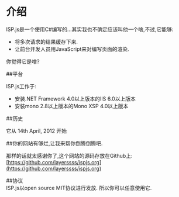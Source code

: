 ﻿介绍  
==========================

ISP.js是一个使用C#编写的...其实我也不确定应该叫他一个啥,不过,它能够:

*  将多次请求的结果缓存下来.  
*  让前台开发人员用JavaScript来对编写页面的渲染.  

你觉得它是啥?  

##平台

ISP.js工作于:  

*  安装.NET Framework 4.0以上版本的IIS 6.0以上版本  
*  安装mono 2.8以上版本的Mono XSP 4.0以上版本  

##历史

它从 14th April, 2012 开始

##你的网站有够烂,让我来帮你倒腾倒腾吧.

那样的话就太感谢你了,这个网站的源码存放在Github上:  
[https://github.com/layerssss/ispjs.org](https://github.com/layerssss/ispjs.org)

##协议  
ISP.js以open source MIT协议进行发放. 所以你可以任意使用它.  

